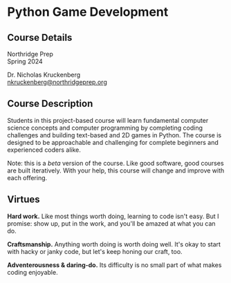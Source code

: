 # Python Game Development

## Course Details

Northridge Prep  
Spring 2024

Dr. Nicholas Kruckenberg  
[nkruckenberg@northridgeprep.org](mailto:nkruckenberg@northridgeprep.org)

## Course Description

Students in this project-based course will learn fundamental computer science concepts and computer programming by completing coding challenges and building text-based and 2D games in Python. The course is designed to be approachable and challenging for complete beginners and experienced coders alike.

Note: this is a _beta_ version of the course. Like good software, good courses are built iteratively. With your help, this course will change and improve with each offering.

## Virtues

**Hard work.** Like most things worth doing, learning to code isn't easy. But I promise: show up, put in the work, and you'll be amazed at what you can do.

**Craftsmanship.** Anything worth doing is worth doing well. It's okay to start with hacky or janky code, but let's keep honing our craft, too.

**Adventerousness & daring-do.** Its difficulty is no small part of what makes coding enjoyable.
